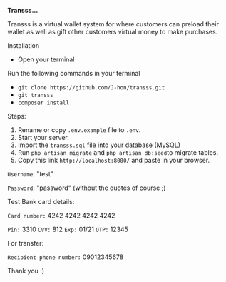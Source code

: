<b>Transss...</b>

Transss is a virtual wallet system for where customers can preload their 
wallet as well as gift other customers virtual money to make 
purchases.

Installation

- Open your terminal

Run the following commands in your terminal

- `git clone https://github.com/J-hon/transss.git`
- `git transss`
- `composer install`

Steps:
1. Rename or copy `.env.example` file to `.env`.
2. Start your server.
3. Import the `transss.sql` file into your database (MySQL)
4. Run `php artisan migrate` and `php artisan db:seed`to migrate tables.
5. Copy this link `http://localhost:8000/` and paste in your browser.

`Username`: "test"

`Password`: "password" (without the quotes of course ;)

Test Bank card details: 

`Card number:` 4242 4242 4242 4242 

`Pin:` 3310 `CVV:` 812 `Exp:` 01/21 `OTP:` 12345 

For transfer:

`Recipient phone number:` 09012345678

Thank you :)
